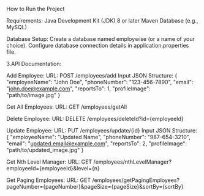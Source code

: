How to Run the Project

Requirements:
Java Development Kit (JDK) 8 or later
Maven
Database (e.g., MySQL)

Database Setup:
Create a database named employwise (or a name of your choice).
Configure database connection details in application.properties file.

3.API Documentation: 

Add Employee:
URL: POST /employees/add
Input JSON Structure:
{
  "employeeName": "John Doe",
  "phoneNumber": "123-456-7890",
  "email": "john.doe@example.com",
  "reportsTo": 1,
  "profileImage": "path/to/image.jpg"
}

Get All Employees:
URL: GET /employees/getAll

Delete Employee:
URL: DELETE /employees/deleteId?id={employeeId}

Update Employee:
URL: PUT /employees/update/{id}
Input JSON Structure:
{
  "employeeName": "Updated Name",
  "phoneNumber": "987-654-3210",
  "email": "updated.email@example.com",
  "reportsTo": 2,
  "profileImage": "path/to/updated_image.jpg"
}

Get Nth Level Manager:
URL: GET /employees/nthLevelManager?employeeId={employeeId}&level={n}

Get Paging Employees:
URL: GET /employees/getPagingEmployees?pageNumber={pageNumber}&pageSize={pageSize}&sortBy={sortBy}

